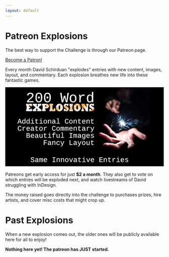 ```yaml
---
layout: default
---
```


# Patreon Explosions

The best way to support the Challenge is through our Patreon page. 

<a href="https://www.patreon.com/bePatron?u=49285" data-patreon-widget-type="become-patron-button">Become a Patron!</a><script async src="https://c6.patreon.com/becomePatronButton.bundle.js"></script>

Every month David Schirduan "explodes" entries with new content, images, layout, and commentary. Each explosion breathes new life into these fantastic games. 

[![explosionLogoCropped.png](/assets/images/explosionLogoCropped.png)](https://www.patreon.com/davidschirduan)

Patreons get early access for just **$2 a month**. They also get to vote on which entries will be exploded next, and watch livestreams of David struggling with InDesign.

The money raised goes directly into the challenge to purchases prizes, hire artists, and cover misc costs that might crop up.

# Past Explosions

When a new explosion comes out, the older ones will be publicly available here for all to enjoy!

**Nothing here yet! The patreon has JUST started.**